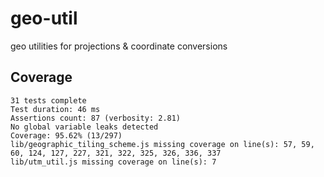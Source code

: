 # geo-util
geo utilities for projections &amp; coordinate conversions

## Coverage

```
31 tests complete
Test duration: 46 ms
Assertions count: 87 (verbosity: 2.81)
No global variable leaks detected
Coverage: 95.62% (13/297)
lib/geographic_tiling_scheme.js missing coverage on line(s): 57, 59, 60, 124, 127, 227, 321, 322, 325, 326, 336, 337
lib/utm_util.js missing coverage on line(s): 7
```